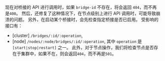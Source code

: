 现在对桥接的 API 进行调用时，如果 `bridge-id` 不存在，将会返回 `404`，而不再是`400`。
然后，还修复了这种情况下，在节点级别上进行 API 调用时，可能导致崩溃的问题。
另外，在启动某个桥接时，会先检查指定桥接是否已启用。
受影响的接口有：
 * [cluster] `/bridges/:id/:operation`,
 * [node] `/nodes/:node/bridges/:id/:operation`,
其中 `operation` 是 `[start|stop|restart]` 之一。
此外，对于节点操作，我们将检查节点是否存在于集群中，如果不在，则会返回`404`，而不再是`501`。
